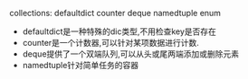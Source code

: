 collections:
defaultdict
counter
deque
namedtuple
enum

* defaultdict是一种特殊的dic类型,不用检查key是否存在
* counter是一个计数器,可以针对某项数据进行计数.
* deque提供了一个双端队列,可以从头或尾两端添加或删除元素
* namedtuple针对简单任务的容器